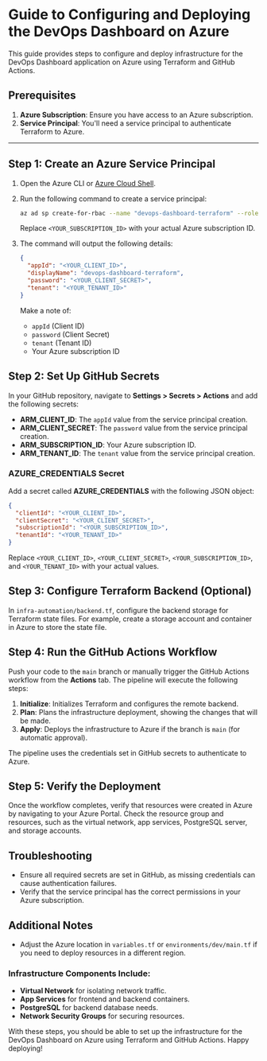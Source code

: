 # Guide to Configuring and Deploying the DevOps Dashboard on Azure

This guide provides steps to configure and deploy infrastructure for the DevOps Dashboard application on Azure using Terraform and GitHub Actions.

## Prerequisites

1. **Azure Subscription**: Ensure you have access to an Azure subscription.
2. **Service Principal**: You'll need a service principal to authenticate Terraform to Azure.

---

## Step 1: Create an Azure Service Principal

1. Open the Azure CLI or [Azure Cloud Shell](https://shell.azure.com/).
2. Run the following command to create a service principal:

   ```bash
   az ad sp create-for-rbac --name "devops-dashboard-terraform" --role="Contributor" --scopes="/subscriptions/<your-subscription-id>"
   ```

   Replace `<YOUR_SUBSCRIPTION_ID>` with your actual Azure subscription ID.

3. The command will output the following details:

   ```json
   {
     "appId": "<YOUR_CLIENT_ID>",
     "displayName": "devops-dashboard-terraform",
     "password": "<YOUR_CLIENT_SECRET>",
     "tenant": "<YOUR_TENANT_ID>"
   }
   ```

   Make a note of:

   - `appId` (Client ID)
   - `password` (Client Secret)
   - `tenant` (Tenant ID)
   - Your Azure subscription ID

## Step 2: Set Up GitHub Secrets

In your GitHub repository, navigate to **Settings > Secrets > Actions** and add the following secrets:

- **ARM_CLIENT_ID**: The `appId` value from the service principal creation.
- **ARM_CLIENT_SECRET**: The `password` value from the service principal creation.
- **ARM_SUBSCRIPTION_ID**: Your Azure subscription ID.
- **ARM_TENANT_ID**: The `tenant` value from the service principal creation.

### AZURE_CREDENTIALS Secret

Add a secret called **AZURE_CREDENTIALS** with the following JSON object:

```json
{
  "clientId": "<YOUR_CLIENT_ID>",
  "clientSecret": "<YOUR_CLIENT_SECRET>",
  "subscriptionId": "<YOUR_SUBSCRIPTION_ID>",
  "tenantId": "<YOUR_TENANT_ID>"
}
```

Replace `<YOUR_CLIENT_ID>`, `<YOUR_CLIENT_SECRET>`, `<YOUR_SUBSCRIPTION_ID>`, and `<YOUR_TENANT_ID>` with your actual values.

## Step 3: Configure Terraform Backend (Optional)

In `infra-automation/backend.tf`, configure the backend storage for Terraform state files. For example, create a storage account and container in Azure to store the state file.

## Step 4: Run the GitHub Actions Workflow

Push your code to the `main` branch or manually trigger the GitHub Actions workflow from the **Actions** tab. The pipeline will execute the following steps:

1. **Initialize**: Initializes Terraform and configures the remote backend.
2. **Plan**: Plans the infrastructure deployment, showing the changes that will be made.
3. **Apply**: Deploys the infrastructure to Azure if the branch is `main` (for automatic approval).

The pipeline uses the credentials set in GitHub secrets to authenticate to Azure.

## Step 5: Verify the Deployment

Once the workflow completes, verify that resources were created in Azure by navigating to your Azure Portal. Check the resource group and resources, such as the virtual network, app services, PostgreSQL server, and storage accounts.

## Troubleshooting

- Ensure all required secrets are set in GitHub, as missing credentials can cause authentication failures.
- Verify that the service principal has the correct permissions in your Azure subscription.

## Additional Notes

- Adjust the Azure location in `variables.tf` or `environments/dev/main.tf` if you need to deploy resources in a different region.

### Infrastructure Components Include:

- **Virtual Network** for isolating network traffic.
- **App Services** for frontend and backend containers.
- **PostgreSQL** for backend database needs.
- **Network Security Groups** for securing resources.

With these steps, you should be able to set up the infrastructure for the DevOps Dashboard on Azure using Terraform and GitHub Actions. Happy deploying!